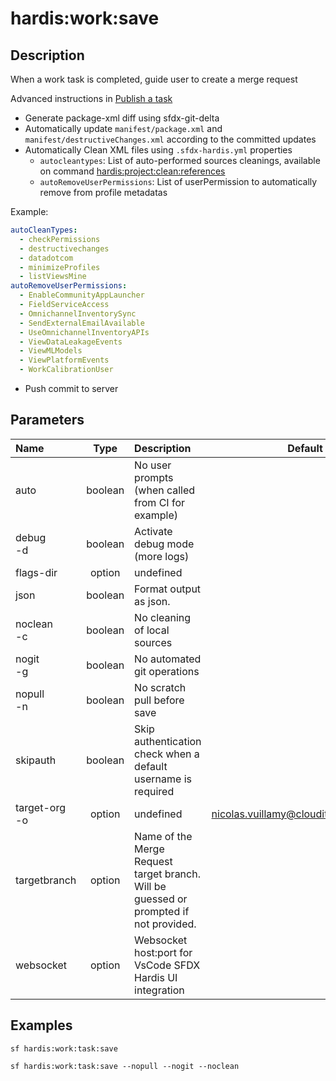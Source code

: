 <!-- This file has been generated with command 'sf hardis:doc:plugin:generate'. Please do not update it manually or it may be overwritten -->
# hardis:work:save

## Description

When a work task is completed, guide user to create a merge request

Advanced instructions in [Publish a task](https://sfdx-hardis.cloudity.com/salesforce-ci-cd-publish-task/)

- Generate package-xml diff using sfdx-git-delta
- Automatically update `manifest/package.xml` and `manifest/destructiveChanges.xml` according to the committed updates
- Automatically Clean XML files using `.sfdx-hardis.yml` properties
  - `autocleantypes`: List of auto-performed sources cleanings, available on command [hardis:project:clean:references](https://sfdx-hardis.cloudity.com/hardis/project/clean/references/)
  - `autoRemoveUserPermissions`: List of userPermission to automatically remove from profile metadatas

Example:

```yaml
autoCleanTypes:
  - checkPermissions
  - destructivechanges
  - datadotcom
  - minimizeProfiles
  - listViewsMine
autoRemoveUserPermissions:
  - EnableCommunityAppLauncher
  - FieldServiceAccess
  - OmnichannelInventorySync
  - SendExternalEmailAvailable
  - UseOmnichannelInventoryAPIs
  - ViewDataLeakageEvents
  - ViewMLModels
  - ViewPlatformEvents
  - WorkCalibrationUser
```

- Push commit to server
  

## Parameters

| Name              |  Type   | Description                                                                           |                 Default                  | Required | Options |
|:------------------|:-------:|:--------------------------------------------------------------------------------------|:----------------------------------------:|:--------:|:-------:|
| auto              | boolean | No user prompts (when called from CI for example)                                     |                                          |          |         |
| debug<br/>-d      | boolean | Activate debug mode (more logs)                                                       |                                          |          |         |
| flags-dir         | option  | undefined                                                                             |                                          |          |         |
| json              | boolean | Format output as json.                                                                |                                          |          |         |
| noclean<br/>-c    | boolean | No cleaning of local sources                                                          |                                          |          |         |
| nogit<br/>-g      | boolean | No automated git operations                                                           |                                          |          |         |
| nopull<br/>-n     | boolean | No scratch pull before save                                                           |                                          |          |         |
| skipauth          | boolean | Skip authentication check when a default username is required                         |                                          |          |         |
| target-org<br/>-o | option  | undefined                                                                             | <nicolas.vuillamy@cloudity.com.playnico> |          |         |
| targetbranch      | option  | Name of the Merge Request target branch. Will be guessed or prompted if not provided. |                                          |          |         |
| websocket         | option  | Websocket host:port for VsCode SFDX Hardis UI integration                             |                                          |          |         |

## Examples

```shell
sf hardis:work:task:save
```

```shell
sf hardis:work:task:save --nopull --nogit --noclean
```


